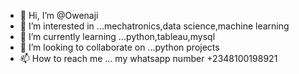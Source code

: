 - 👋 Hi, I’m @Owenaji
- 👀 I’m interested in ...mechatronics,data science,machine learning
- 🌱 I’m currently learning ...python,tableau,mysql
- 💞️ I’m looking to collaborate on ...python projects
- 📫 How to reach me ... my whatsapp number +2348100198921

<!---
Owenaji/Owenaji is a ✨ special ✨ repository because its `README.md` (this file) appears on your GitHub profile.
You can click the Preview link to take a look at your changes.
--->
